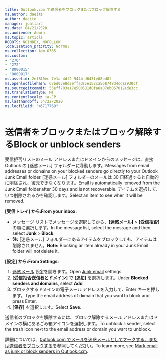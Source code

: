 ```yaml
---
title: Outlook.com で送信者をブロックまたはブロック解除する
ms.author: daeite
author: daeite
manager: joallard
ms.date: 04/21/2020
ms.audience: Admin
ms.topic: article
ROBOTS: NOINDEX, NOFOLLOW
localization_priority: Normal
ms.collection: Adm_O365
ms.custom:
- "270"
- "272"
- "8000015"
- "8000017"
ms.assetid: 2ef840ec-7e1a-4df2-944b-d643fe08bd8f
ms.openlocfilehash: 67bd05e8d2effa325e152ca568748d4cd92930cf
ms.sourcegitcommit: 55eff703a17e500681d8fa6a87eb067019ade3cc
ms.translationtype: MT
ms.contentlocale: ja-JP
ms.lasthandoff: 04/22/2020
ms.locfileid: "43717769"
---
```

# <a name="block-or-unblock-senders"></a><span data-ttu-id="39be2-102">送信者をブロックまたはブロック解除する</span><span class="sxs-lookup"><span data-stu-id="39be2-102">Block or unblock senders</span></span>

<span data-ttu-id="39be2-103">受信拒否リストのメール アドレスまたはドメインからのメッセージは、直接 Outlook の [迷惑メール] フォルダーに移動します。</span><span class="sxs-lookup"><span data-stu-id="39be2-103">Messages from email addresses or domains on your blocked senders go directly to your Outlook Junk Email folder.</span></span> <span data-ttu-id="39be2-104">[迷惑メール] フォルダーのメールは 30 日経過すると自動的に削除され、復元できなくなります。</span><span class="sxs-lookup"><span data-stu-id="39be2-104">Email is automatically removed from the Junk Email folder after 30 days and is not recoverable.</span></span> <span data-ttu-id="39be2-105">アイテムを選択して、いつ削除されるかを確認します。</span><span class="sxs-lookup"><span data-stu-id="39be2-105">Select an item to see when it will be removed.</span></span>

<span data-ttu-id="39be2-106">**[受信トレイ] から:**</span><span class="sxs-lookup"><span data-stu-id="39be2-106">**From your inbox:**</span></span>

- <span data-ttu-id="39be2-107">メッセージ リストでメッセージを選択してから、**[迷惑メール]** > **[受信拒否]** の順に選択します。</span><span class="sxs-lookup"><span data-stu-id="39be2-107">In the message list, select the message and then select **Junk** > **Block**.</span></span>
- <span data-ttu-id="39be2-108">**注:** [迷惑メール] フォルダーにあるアイテムをブロックしても、アイテムは削除されません。</span><span class="sxs-lookup"><span data-stu-id="39be2-108">**Note:** Blocking an item already in your Junk Email folder will not delete it.</span></span>

<span data-ttu-id="39be2-109">**[設定] から:**</span><span class="sxs-lookup"><span data-stu-id="39be2-109">**From Settings:**</span></span>

1. <span data-ttu-id="39be2-110">[迷惑メール](https://outlook.live.com/mail/options/mail/junkEmail) 設定を開きます。</span><span class="sxs-lookup"><span data-stu-id="39be2-110">Open [Junk email](https://outlook.live.com/mail/options/mail/junkEmail) settings.</span></span>
2. <span data-ttu-id="39be2-111">**[受信拒否送信者とドメイン]** で **[追加]** を選択します。</span><span class="sxs-lookup"><span data-stu-id="39be2-111">Under **Blocked senders and domains**, select **Add**.</span></span>
3. <span data-ttu-id="39be2-112">ブロックするドメインの電子メール アドレスを入力して、Enter キーを押します。</span><span class="sxs-lookup"><span data-stu-id="39be2-112">Type the email address of domain that you want to block and press Enter.</span></span>
4. <span data-ttu-id="39be2-113">**[保存]** を選択します。</span><span class="sxs-lookup"><span data-stu-id="39be2-113">Select **Save**.</span></span>

<span data-ttu-id="39be2-114">送信者のブロックを解除するには、ブロック解除するメール アドレスまたはドメインの横にあるごみ箱アイコンを選択します。</span><span class="sxs-lookup"><span data-stu-id="39be2-114">To unblock a sender, select the trash icon next to the email address or domain you want to unblock.</span></span>

<span data-ttu-id="39be2-115">詳細については、[Outlook.com でメールを迷惑メールとしてマークする、または送信者をブロックする](https://support.office.com/article/a3ece97b-82f8-4a5e-9ac3-e92fa6427ae4?wt.mc_id=Office_Outlook_com_Alchemy)を参照してください。</span><span class="sxs-lookup"><span data-stu-id="39be2-115">To learn more, see [Mark email as junk or block senders in Outlook.com](https://support.office.com/article/a3ece97b-82f8-4a5e-9ac3-e92fa6427ae4?wt.mc_id=Office_Outlook_com_Alchemy).</span></span>